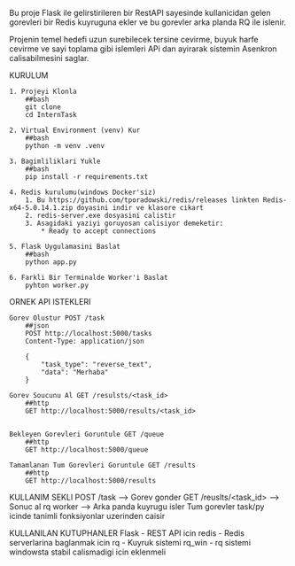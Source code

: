 Bu proje Flask ile  gelirstirileren bir RestAPI sayesinde kullanicidan gelen gorevleri bir Redis kuyruguna ekler ve bu gorevler arka planda RQ ile islenir.

Projenin temel hedefi uzun surebilecek tersine cevirme, buyuk harfe cevirme ve sayi toplama gibi islemleri APi dan ayirarak sistemin Asenkron calisabilmesini saglar.

KURULUM

    1. Projeyi Klonla
        ##bash
        git clone 
        cd InternTask

    2. Virtual Environment (venv) Kur
        ##bash
        python -m venv .venv

    3. Bagimliliklari Yukle
        ##bash
        pip install -r requirements.txt

    4. Redis kurulumu(windows Docker'siz)
        1. Bu https://github.com/tporadowski/redis/releases linkten Redis-x64-5.0.14.1.zip doyasini indir ve klasore cikart
        2. redis-server.exe dosyasini calistir
        3. Asagidaki yaziyi goruyosan calisiyor demeketir:
            * Ready to accept connections
        
    5. Flask Uygulamasini Baslat
        ##bash
        python app.py

    6. Farkli Bir Terminalde Worker'i Baslat
        pyhton worker.py

ORNEK API ISTEKLERI

    Gorev Olustur POST /task
        ##json 
        POST http://localhost:5000/tasks
        Content-Type: application/json

        {
            "task_type": "reverse_text",
            "data": "Merhaba"
        }

    Gorev Soucunu Al GET /resulsts/<task_id>
        ##http
        GET http://localhost:5000/results/<task_id>


    Bekleyen Gorevleri Goruntule GET /queue
        ##http
        GET http://localhost:5000/queue

    Tamamlanan Tum Gorevleri Goruntule GET /results
        ##http
        GET http://localhost:5000/results

KULLANIM SEKLI
    POST /task --> Gorev gonder
    GET /reuslts/<task_id> --> Sonuc al
    rq worker  --> Arka panda kuyrugu isler
    Tum gorevler task/py icinde tanimli fonksiyonlar uzerinden caisir

KULLANILAN KUTUPHANLER
    Flask - REST API icin
    redis - Redis serverlarina baglanmak icin
    rq - Kuyruk sistemi
    rq_win - rq sistemi windowsta stabil calismadigi icin eklenmeli
    

 